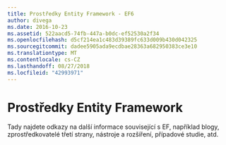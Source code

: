 ```yaml
---
title: Prostředky Entity Framework - EF6
author: divega
ms.date: 2016-10-23
ms.assetid: 522aacd5-74fb-447a-b0dc-ef52530a2f34
ms.openlocfilehash: d5cf214ea1c483d39389fc633d009b430d042325
ms.sourcegitcommit: dadee5905ada9ecdbae28363a682950383ce3e10
ms.translationtype: MT
ms.contentlocale: cs-CZ
ms.lasthandoff: 08/27/2018
ms.locfileid: "42993971"
---
```

# <a name="entity-framework-resources"></a>Prostředky Entity Framework
Tady najdete odkazy na další informace související s EF, například blogy, zprostředkovatelé třetí strany, nástroje a rozšíření, případové studie, atd.

